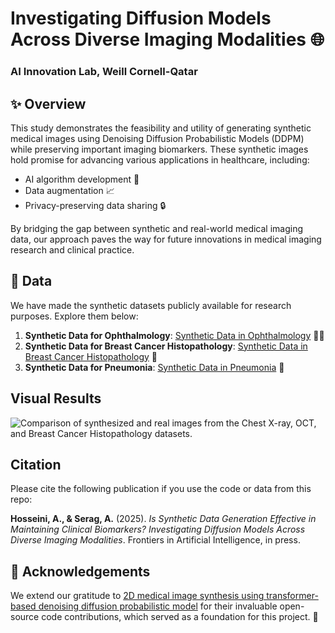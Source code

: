 # Investigating Diffusion Models Across Diverse Imaging Modalities 🌐

### AI Innovation Lab, Weill Cornell-Qatar

## ✨ Overview
This study demonstrates the feasibility and utility of generating synthetic medical images using Denoising Diffusion Probabilistic Models (DDPM) while preserving important imaging biomarkers. These synthetic images hold promise for advancing various applications in healthcare, including:

- AI algorithm development 🤖
- Data augmentation 📈
- Privacy-preserving data sharing 🔒

By bridging the gap between synthetic and real-world medical imaging data, our approach paves the way for future innovations in medical imaging research and clinical practice.


## 📂 Data
We have made the synthetic datasets publicly available for research purposes. Explore them below:

1. **Synthetic Data for Ophthalmology**: [Synthetic Data in Ophthalmology](https://huggingface.co/datasets/serag-ai/I-SynMed-Ophthalmology) 👩‍🎨
2. **Synthetic Data for Breast Cancer Histopathology**: [Synthetic Data in Breast Cancer Histopathology](https://huggingface.co/datasets/serag-ai/I-SynMed-Histopathology) 🎩
3. **Synthetic Data for Pneumonia**: [Synthetic Data in Pneumonia](https://huggingface.co/datasets/serag-ai/I-SynMed-Radiology) 💉

## Visual Results
![Comparison of synthesized and real images from the Chest X-ray, OCT, and Breast Cancer Histopathology datasets. ](assets/visual.png)

## Citation
Please cite the following publication if you use the code or data from this repo: 

**Hosseini, A., & Serag, A.** (2025). *Is Synthetic Data Generation Effective in Maintaining Clinical Biomarkers? Investigating Diffusion Models Across Diverse Imaging Modalities*. Frontiers in Artificial Intelligence, in press.

## 🙏 Acknowledgements
We extend our gratitude to [2D medical image synthesis using transformer-based denoising diffusion probabilistic model](https://github.com/shaoyanpan/2D-Medical-Denoising-Diffusion-Probabilistic-Model-) for their invaluable open-source code contributions, which served as a foundation for this project. 🌟

